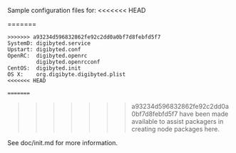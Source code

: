 Sample configuration files for:
<<<<<<< HEAD

=======
```
>>>>>>> a93234d596832862fe92c2dd0a0bf7d8febfd5f7
SystemD: digibyted.service
Upstart: digibyted.conf
OpenRC:  digibyted.openrc
         digibyted.openrcconf
CentOS:  digibyted.init
OS X:    org.digibyte.digibyted.plist
<<<<<<< HEAD

=======
```
>>>>>>> a93234d596832862fe92c2dd0a0bf7d8febfd5f7
have been made available to assist packagers in creating node packages here.

See doc/init.md for more information.

